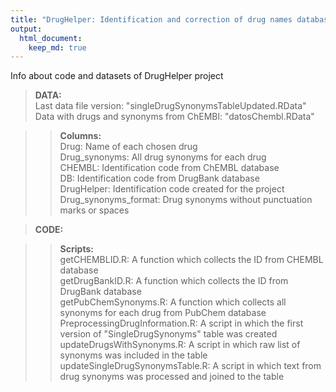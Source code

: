 ```yaml
---
title: "DrugHelper: Identification and correction of drug names database"
output: 
  html_document:
    keep_md: true
---
```



Info about code and datasets of DrugHelper project  

> **DATA:**  
  Last data file version: "singleDrugSynonymsTableUpdated.RData"
  Data with drugs and synonyms from ChEMBl: "datosChembl.RData"
  
 >> **Columns:**  
      Drug: Name of each chosen drug  
      Drug_synonyms: All drug synonyms for each drug  
      CHEMBL: Identification code from ChEMBL database  
      DB: Identification code from DrugBank database  
      DrugHelper: Identification code created for the project
      Drug_synonyms_format: Drug synonyms without punctuation marks or spaces
    
> **CODE:**  

>> **Scripts:**  
  getCHEMBLID.R: A function which collects the ID from CHEMBL database  
  getDrugBankID.R: A function which collects the ID from DrugBank database  
  getPubChemSynonyms.R: A function which collects all synonyms for each drug    from PubChem database  
  PreprocessingDrugInformation.R: A script in which the first version of "SingleDrugSynonyms" table was created  
  updateDrugsWithSynonyms.R: A script in which raw list of synonyms was included in the table  
  updateSingleDrugSynonymsTable.R: A script in which text from drug synonyms was processed and joined to the table
